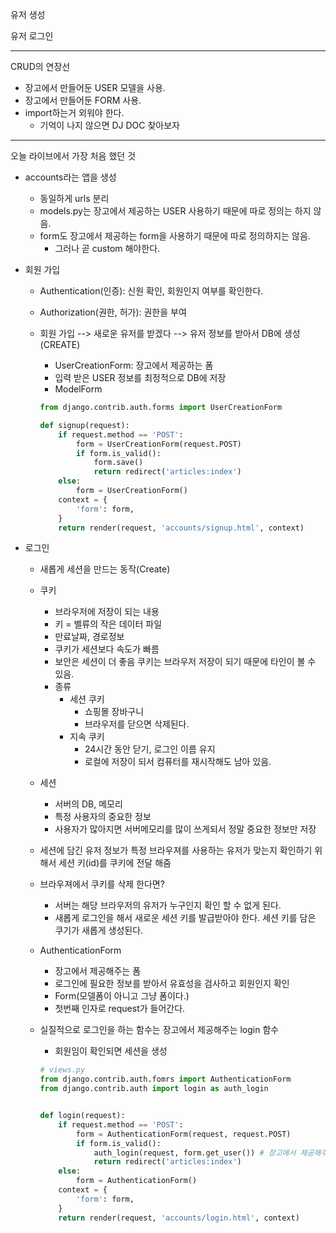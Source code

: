 유저 생성

유저 로그인



---



CRUD의 연장선

* 장고에서 만들어둔 USER 모델을 사용.
* 장고에서 만들어둔 FORM 사용.
* import하는거 외워야 한다.
  * 기억이 나지 않으면 DJ DOC 찾아보자

---



오늘 라이브에서 가장 처음 했던 것

* accounts라는 앱을 생성

  * 동일하게  urls 분리
  * models.py는 장고에서 제공하는 USER 사용하기 때문에 따로 정의는 하지 않음.
  * form도 장고에서 제공하는 form을 사용하기 때문에 따로 정의하지는 않음.
    * 그러나 곧 custom 해야한다.

* 회원 가입

  * Authentication(인증): 신원 확인, 회원인지 여부를 확인한다.

  * Authorization(권한, 허가): 권한을 부여

  * 회원 가입 --> 새로운 유저를 받겠다 --> 유저 정보를 받아서 DB에 생성(CREATE) 

    * UserCreationForm: 장고에서 제공하는 폼
    * 입력 받은 USER 정보를 최정적으로 DB에 저장
    * ModelForm

    ```python
    from django.contrib.auth.forms import UserCreationForm
    
    def signup(request):
        if request.method == 'POST':
            form = UserCreationForm(request.POST)
            if form.is_valid():
                form.save()
                return redirect('articles:index')
        else:
        	form = UserCreationForm()
        context = {
            'form': form,
        }
        return render(request, 'accounts/signup.html', context)
    ```

    

* 로그인

  * 새롭게 세션을 만드는 동작(Create)

  * 쿠키

    * 브라우저에 저장이 되는 내용
    * 키 = 벨류의 작은 데이터 파일
    * 만료날짜, 경로정보
    * 쿠키가 세션보다 속도가 빠름
    * 보안은 세션이 더 좋음 쿠키는 브라우저 저장이 되기 때문에 타인이 볼 수 있음.
    * 종류
      * 세션 쿠키
        * 쇼핑몰 장바구니
        * 브라우저를 닫으면 삭제된다.
      * 지속 쿠키
        * 24시간 동안 닫기, 로그인 이름 유지
        * 로컬에 저장이 되서 컴퓨터를 재시작해도 남아 있음.

  * 세션

    * 서버의 DB, 메모리
    * 특정 사용자의 중요한 정보
    * 사용자가 많아지면 서버메모리를 많이 쓰게되서 정말 중요한 정보만 저장

  * 세션에 담긴 유저 정보가 특정 브라우져를 사용하는 유저가 맞는지 확인하기 위해서 세션 키(id)를 쿠키에 전달 해줌

  * 브라우져에서 쿠키를 삭제 한다면?

    * 서버는 해당 브라우저의 유저가 누구인지 확인 할 수 없게 된다.
    * 새롭게 로그인을 해서 새로운 세션 키를 발급받아야 한다. 세션 키를 담은 쿠기가 새롭게 생성된다.

  * AuthenticationForm

    * 장고에서 제공해주는 폼
    * 로그인에 필요한 정보를 받아서 유효성을 검사하고 회원인지 확인
    * Form(모델폼이 아니고 그냥 폼이다.)
    * 첫번째 인자로 request가 들어간다.

  * 실질적으로 로그인을 하는 함수는 장고에서 제공해주는 login 함수

    * 회원임이 확인되면 세션을 생성

    ```python
    # views.py
    from django.contrib.auth.fomrs import AuthenticationForm
    from django.contrib.auth import login as auth_login
    
    
    def login(request):
        if request.method == 'POST':
            form = AuthenticationForm(request, request.POST)
            if form.is_valid():
                auth_login(request, form.get_user()) # 장고에서 제공해주는 함수
                return redirect('articles:index')
        else:
            form = AuthenticationForm()
        context = {
            'form': form,
        }
        return render(request, 'accounts/login.html', context)
    ```

    

    

